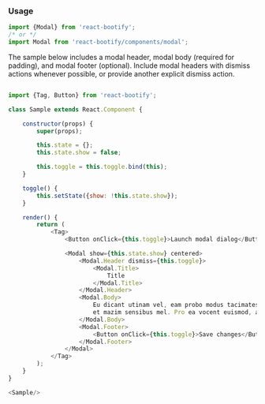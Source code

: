 ### Usage

```js static
import {Modal} from 'react-bootify';
/* or */
import Modal from 'react-bootify/components/modal';
```

The sample below includes a modal header, modal body (required for padding), and modal footer (optional). Include modal headers with dismiss actions whenever possible, or provide another explicit dismiss action.

```js

import {Tag, Button} from 'react-bootify';

class Sample extends React.Component {

    constructor(props) {
        super(props);

        this.state = {};
        this.state.show = false;

        this.toggle = this.toggle.bind(this);
    }

    toggle() {
        this.setState({show: !this.state.show});
    }

    render() {
        return (
            <Tag>
                <Button onClick={this.toggle}>Launch modal dialog</Button>

                <Modal show={this.state.show} centered>
                    <Modal.Header dismiss={this.toggle}>
                        <Modal.Title>
                            Title
                        </Modal.Title>
                    </Modal.Header>
                    <Modal.Body>
                        Eu dicant utinam vel, eam probo modus tacimates te,
                        et mazim sensibus mel. Pro ea vocent euismod, ad putant fastidii.
                    </Modal.Body>
                    <Modal.Footer>
                        <Button onClick={this.toggle}>Save changes</Button>
                    </Modal.Footer>
                </Modal>
            </Tag>
        );
    }
}

<Sample/>


```

